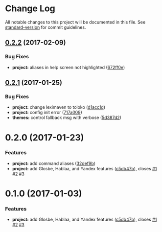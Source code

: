 # Change Log

All notable changes to this project will be documented in this file. See [standard-version](https://github.com/conventional-changelog/standard-version) for commit guidelines.

<a name="0.2.2"></a>
## [0.2.2](https://github.com/drawnepicenter/toloko/compare/v0.2.1...v0.2.2) (2017-02-09)


### Bug Fixes

* **project:** aliases in help screen not highlighted ([672ff0e](https://github.com/drawnepicenter/toloko/commit/672ff0e))



<a name="0.2.1"></a>
## [0.2.1](https://github.com/drawnepicenter/toloko/compare/v0.2.0...v0.2.1) (2017-01-25)


### Bug Fixes

* **project:** change leximaven to toloko ([d1acc1d](https://github.com/drawnepicenter/toloko/commit/d1acc1d))
* **project:** config init error ([717a009](https://github.com/drawnepicenter/toloko/commit/717a009))
* **themes:** control fallback msg with verbose ([5d387d2](https://github.com/drawnepicenter/toloko/commit/5d387d2))



<a name="0.2.0"></a>
# 0.2.0 (2017-01-23)


### Features

* **project:** add command aliases ([32def9b](https://github.com/drawnepicenter/toloko/commit/32def9b))
* **project:** add Glosbe, Hablaa, and Yandex features ([c5db47b](https://github.com/drawnepicenter/toloko/commit/c5db47b)), closes [#1](https://github.com/drawnepicenter/toloko/issues/1) [#2](https://github.com/drawnepicenter/toloko/issues/2) [#3](https://github.com/drawnepicenter/toloko/issues/3)



<a name="0.1.0"></a>
# 0.1.0 (2017-01-03)


### Features

* **project:** add Glosbe, Hablaa, and Yandex features ([c5db47b](https://github.com/drawnepicenter/toloko/commit/c5db47b)), closes [#1](https://github.com/drawnepicenter/toloko/issues/1) [#2](https://github.com/drawnepicenter/toloko/issues/2) [#3](https://github.com/drawnepicenter/toloko/issues/3)
